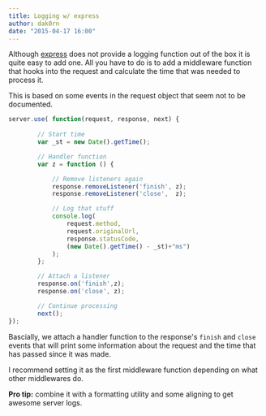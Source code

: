 ```yaml
---
title: Logging w/ express
author: dak0rn
date: "2015-04-17 16:00"
---
```


Although [express](http://expressjs.com/) does not provide a logging
function out of the box it is quite easy to add one.
All you have to do is to add a middleware function that hooks into the request
and calculate the time that was needed to process it.

This is based on some events in the request object that seem not to be
documented.

```javascript
server.use( function(request, response, next) {
    
        // Start time
        var _st = new Date().getTime();

        // Handler function
        var z = function () {

            // Remove listeners again
            response.removeListener('finish', z);
            response.removeListener('close',  z);

            // Log that stuff
            console.log(
                request.method,
                request.originalUrl,
                response.statusCode,
                (new Date().getTime() - _st)+"ms")
            );
        };

        // Attach a listener
        response.on('finish',z);
        response.on('close', z);

        // Continue processing
        next();
});
```

Bascially, we attach a handler function to the response's `finish` and
`close` events that will print some information about the request
and the time that has passed since it was made.

I recommend setting it as the first middleware function depending on
what other middlewares do.

**Pro tip:** combine it with a formatting utility and some aligning to get
awesome server logs.
